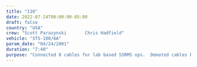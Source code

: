 ```yaml
---
title: "110"
date: 2022-07-24T00:00:00-05:00
draft: false
country: "USA"
crew: "Scott Parazynski       Chris Hadfield"
vehicle: "STS-100/6A"
param_date: "04/24/2001"
duration: "7:40"
purpose: "Connected 8 cables for lab based SSRMS ops.  Demated cables btw lab and SSRMS pallet.  Removed and stowed stbd early comm antenna.  1.5 hours spent in fruitless search for early comm conn parts under CBM cover.  Transfered spare DCSU to lab stowage pallet"
---
```


